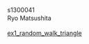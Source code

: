 s1300041<br>
Ryo Matsushita　<br><br>
[ex1_random_walk_triangle](https://github.com/ryouy/CG_exercises/blob/main/Setup/result.md)<br>
